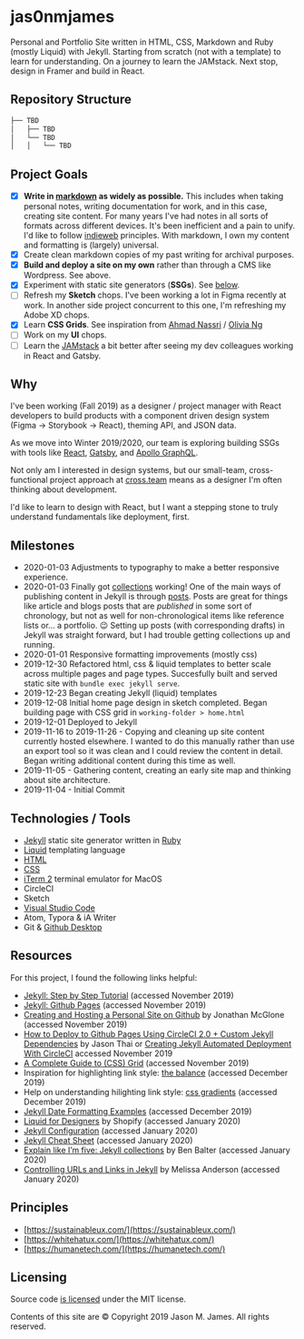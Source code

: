 # jas0nmjames

Personal and Portfolio Site written in HTML, CSS, Markdown and Ruby (mostly Liquid) with Jekyll.  Starting from scratch (not with a template) to learn for understanding.  On a journey to learn the JAMstack.  Next stop, design in Framer and build in React.

## Repository Structure

```bash
├── TBD
│   ├── TBD
│   └── TBD
│   │   └── TBD
```

## Project Goals

- [x] **Write in [markdown](https://github.com/adam-p/markdown-here/wiki/Markdown-Cheatsheet) as widely as possible.**  This includes when taking personal notes, writing documentation for work, and in this case, creating site content.  For many years I've had notes in all sorts of formats across different devices.  It's been inefficient and a pain to unify.  I'd like to follow [indieweb](https://indieweb.org/) principles.  With markdown, I own my content and formatting is (largely) universal.
- [x] Create clean markdown copies of my past writing for archival purposes.  
- [x] **Build and deploy a site on my own** rather than through a CMS like Wordpress.  See above.  
- [x] Experiment with static site generators (**SSGs**).  See [below](#why).
- [ ] Refresh my **Sketch** chops.  I've been working a lot in Figma recently at work.  In another side project concurrent to this one, I'm refreshing my Adobe XD chops.  
- [x] Learn **CSS Grids**.  See inspiration from [Ahmad Nassri](https://ahmadnassri.com/) / [Olivia Ng](https://twitter.com/meowlivia_/status/1116784686640979968)
- [ ] Work on my **UI** chops.
- [ ] Learn the [JAMstack](https://jamstack.org/) a bit better after seeing my dev colleagues working in React and Gatsby.

## Why

I've been working (Fall 2019) as a designer / project manager with React developers to build products with a component driven design system (Figma -> Storybook -> React), theming API, and JSON data.  

As we move into Winter 2019/2020, our team is exploring building SSGs with tools like [React](https://reactjs.org/), [Gatsby](https://www.gatsbyjs.org/), and [Apollo GraphQL](https://www.apollographql.com/).  

Not only am I interested in design systems, but our small-team, cross-functional project approach at [cross.team](http://cross.team/) means as a designer I'm often thinking about development.  

I'd like to learn to design with React, but I want a stepping stone to truly understand fundamentals like deployment, first.

## Milestones

- 2020-01-03 Adjustments to typography to make a better responsive experience.
- 2020-01-03 Finally got [collections](https://jekyllrb.com/docs/collections/) working!  One of the main ways of publishing content in Jekyll is through [posts](https://jekyllrb.com/docs/posts/).  Posts are great for things like article and blogs posts that are *published* in some sort of chronology, but not as well for non-chronological items like reference lists or... a portfolio.  :wink:  Setting up posts (with corresponding drafts) in Jekyll was straight forward, but I had trouble getting collections up and running.
- 2020-01-01 Responsive formatting improvements (mostly css)
- 2019-12-30 Refactored html, css & liquid templates to better scale across multiple pages and page types.  Succesfully built and served static site with `bundle exec jekyll serve`.
- 2019-12-23 Began creating Jekyll (liquid) templates
- 2019-12-08 Initial home page design in sketch completed.  Began building page with CSS grid in `working-folder > home.html`
- 2019-12-01 Deployed to Jekyll
- 2019-11-16 to 2019-11-26 - Copying and cleaning up site content currently hosted elsewhere.  I wanted to do this manually rather than use an export tool so it was clean and I could review the content in detail.  Began writing additional content during this time as well.  
- 2019-11-05 - Gathering content, creating an early site map and thinking about site architecture.
- 2019-11-04 - Initial Commit

## Technologies / Tools

- [Jekyll](https://jekyllrb.com/) static site generator written in [Ruby](https://www.ruby-lang.org/en/)
- [Liquid](https://shopify.github.io/liquid/) templating language
- [HTML](https://developer.mozilla.org/en-US/docs/Web/HTML)
- [CSS](https://developer.mozilla.org/en-US/docs/Web/CSS)
- [iTerm 2](https://iterm2.com/) terminal emulator for MacOS
- CircleCI
- Sketch
- [Visual Studio Code](https://code.visualstudio.com/)
- Atom, Typora & iA Writer
- Git & [Github Desktop](https://desktop.github.com/)

## Resources

For this project, I found the following links helpful:

- [Jekyll: Step by Step Tutorial](https://jekyllrb.com/docs/step-by-step/01-setup/) (accessed November 2019)
- [Jekyll: Github Pages](https://jekyllrb.com/docs/github-pages/) (accessed November 2019)
- [Creating and Hosting a Personal Site on Github](http://jmcglone.com/guides/github-pages/) by Jonathan McGlone (accessed November 2019)
- [How to Deploy to Github Pages Using CircleCI 2.0 + Custom Jekyll Dependencies](https://jasonthai.me/blog/2019/07/22/how-to-deploy-a-github-page-using-circleci-20-custom-jekyll-gems/) by Jason Thai or [Creating Jekyll Automated Deployment With CircleCI](https://www.devdiaries.net/blog/Creating-Jekyll-Automated-Deployment-With-CircleCI/) accessed November 2019
- [A Complete Guide to (CSS) Grid](https://css-tricks.com/snippets/css/complete-guide-grid/#grid-introduction) (accessed November 2019)
- Inspiration for highlighting link style: [the balance](https://www.thebalance.com/best-personal-finance-software-4171938) (accessed December 2019)
- Help on understanding hilighting link style: [css gradients](https://css-tricks.com/css3-gradients/) (accessed December 2019)
- [Jekyll Date Formatting Examples](http://alanwsmith.com/jekyll-liquid-date-formatting-examples) (accessed December 2019)
- [Liquid for Designers](https://github.com/Shopify/liquid/wiki/Liquid-for-Designers) by Shopify (accessed January 2020)
- [Jekyll Configuration](https://jekyllrb.com/docs/configuration/) (accessed January 2020)
- [Jekyll Cheat Sheet](https://learn.cloudcannon.com/jekyll-cheat-sheet/) (accessed January 2020)
- [Explain like I’m five: Jekyll collections](https://ben.balter.com/2015/02/20/jekyll-collections/) by Ben Balter (accessed January 2020)
- [Controlling URLs and Links in Jekyll](https://www.digitalocean.com/community/tutorials/controlling-urls-and-links-in-jekyll) by Melissa Anderson (accessed January 2020)

## Principles

- [https://sustainableux.com/](https://sustainableux.com/)
- [https://whitehatux.com/](https://whitehatux.com/)
- [https://humanetech.com/](https://humanetech.com/)

## Licensing

Source code [is licensed](/license.md) under the MIT license.

Contents of this site are © Copyright 2019 Jason M. James. All rights reserved.
